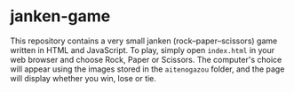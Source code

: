 # janken-game

This repository contains a very small janken (rock–paper–scissors) game written in HTML and JavaScript. To play, simply open `index.html` in your web browser and choose Rock, Paper or Scissors. The computer's choice will appear using the images stored in the `aitenogazou` folder, and the page will display whether you win, lose or tie.
